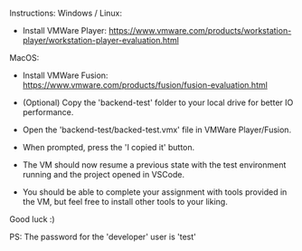 Instructions:
Windows / Linux:
- Install VMWare Player: 
	https://www.vmware.com/products/workstation-player/workstation-player-evaluation.html

MacOS:
- Install VMWare Fusion:
	https://www.vmware.com/products/fusion/fusion-evaluation.html

- (Optional) Copy the 'backend-test' folder to your local drive for better IO performance.

- Open the 'backend-test/backed-test.vmx' file in VMWare Player/Fusion.
- When prompted, press the 'I copied it' button.

- The VM should now resume a previous state with the test environment running and the project opened in VSCode.
- You should be able to complete your assignment with tools provided in the VM, but feel free to install other tools to your liking.

Good luck :)

PS: The password for the 'developer' user is 'test'
